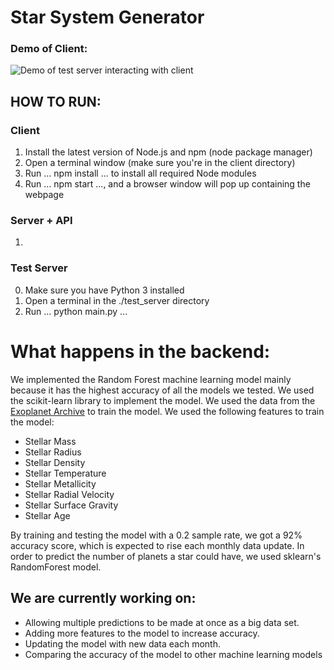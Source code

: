 # Star System Generator

### Demo of Client:
![Demo of test server interacting with client](https://media2.giphy.com/media/OIg06V7rvJhzfq5OXL/giphy.gif?cid=790b7611df74cf2a4eb885129296cf2196028d88359a5970&rid=giphy.gif&ct=g)

## HOW TO RUN:
### Client
1. Install the latest version of Node.js and npm (node package manager)
2. Open a terminal window (make sure you're in the client directory)
3. Run ... npm install ... to install all required Node modules
4. Run ... npm start ..., and a browser window will pop up containing the webpage

### Server + API
1. 

### Test Server
0. Make sure you have Python 3 installed
1. Open a terminal in the ./test_server directory
2. Run ... python main.py ...

# What happens in the backend:
We implemented the Random Forest machine learning model mainly because it has the highest accuracy of all the models we tested. We used the scikit-learn library to implement the model. We used the data from the [Exoplanet Archive](https://exoplanetarchive.ipac.caltech.edu/cgi-bin/TblView/nph-tblView?app=ExoTbls&config=PS) to train the model. We used the following features to train the model:
- Stellar Mass
- Stellar Radius
- Stellar Density
- Stellar Temperature
- Stellar Metallicity
- Stellar Radial Velocity
- Stellar Surface Gravity
- Stellar Age

By training and testing the model with a 0.2 sample rate, we got a 92% accuracy score, which is expected to rise each monthly data update. In order to predict the number of planets a star could have, we used sklearn's RandomForest model.

## We are currently working on:
- Allowing multiple predictions to be made at once as a big data set.
- Adding more features to the model to increase accuracy.
- Updating the model with new data each month.
- Comparing the accuracy of the model to other machine learning models
